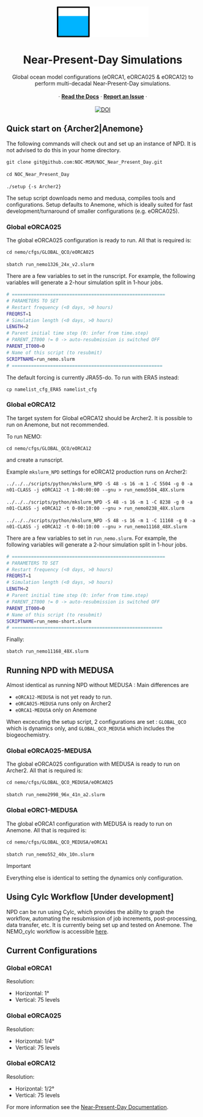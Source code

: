 <br />
<p align="center">
    <img src="./docs/docs/assets/icons/noc_logo.png" alt="Logo" width="240" height="80">
  </a>


  <h1 align="center">Near-Present-Day Simulations</h1>

  <p align="center">
    Global ocean model configurations (eORCA1, eORCA025 & eORCA12) to perform multi-decadal Near-Present-Day simulations.
    </a>
    <br />
    <br />
    ·
    <a href="https://noc-msm.github.io/NOC_Near_Present_Day/"><strong>Read the Docs</strong></a>
    ·
    <a href="https://github.com/NOC-MSM/NOC_Near_Present_Day/issues"><strong>Report an Issue</strong></a>
    ·
    <br />
    <br />
    <a href="https://doi.org/10.5281/zenodo.15310353"><img src="https://zenodo.org/badge/458888476.svg" alt="DOI"></a>
  </p>
</p>


## Quick start on {Archer2|Anemone}

The following commands will check out and set up an instance of NPD. It is not advised to do this in your home directory.

```shell
git clone git@github.com:NOC-MSM/NOC_Near_Present_Day.git

cd NOC_Near_Present_Day

./setup {-s Archer2}
```
The setup script downloads nemo and medusa, compiles tools and configurations. Setup defaults to Anemone, which is ideally suited for fast development/turnaround of smaller configurations (e.g. eORCA025). 

### Global eORCA025

The global eORCA025 configuration is ready to run. All that is required is:

```shell
cd nemo/cfgs/GLOBAL_QCO/eORCA025

sbatch run_nemo1326_24x_v2.slurm
```

There are a few variables to set in the runscript. For example, the following variables will generate a 2-hour simulation split in 1-hour jobs.
```bash
# ========================================================
# PARAMETERS TO SET
# Restart frequency (<0 days, >0 hours)
FREQRST=1
# Simulation length (<0 days, >0 hours)
LENGTH=2
# Parent initial time step (0: infer from time.step)
# PARENT_IT000 != 0 -> auto-resubmission is switched OFF
PARENT_IT000=0
# Name of this script (to resubmit)
SCRIPTNAME=run_nemo.slurm
# =======================================================
```

The default forcing is currently JRA55-do. To run with ERA5 instead:

```
cp namelist_cfg_ERA5 namelist_cfg
```

### Global eORCA12

The target system for Global eORCA12 should be Archer2. It is possible to run on Anemone, but not recommended.

To run NEMO:
```shell
cd nemo/cfgs/GLOBAL_QCO/eORCA12
```
and create a runscript.

Example `mkslurm_NPD` settings for eORCA12 production runs on Archer2:
```shell
../../../scripts/python/mkslurm_NPD -S 48 -s 16 -m 1 -C 5504 -g 0 -a n01-CLASS -j eORCA12 -t 1-00:00:00 --gnu > run_nemo5504_48X.slurm

../../../scripts/python/mkslurm_NPD -S 48 -s 16 -m 1 -C 8238 -g 0 -a n01-CLASS -j eORCA12 -t 0-00:10:00 --gnu > run_nemo8238_48X.slurm

../../../scripts/python/mkslurm_NPD -S 48 -s 16 -m 1 -C 11168 -g 0 -a n01-CLASS -j eORCA12 -t 0-00:10:00 --gnu > run_nemo11168_48X.slurm
```

There are a few variables to set in `run_nemo.slurm`. For example, the following variables will generate a 2-hour simulation split in 1-hour jobs.
```bash
# ========================================================
# PARAMETERS TO SET
# Restart frequency (<0 days, >0 hours)
FREQRST=1
# Simulation length (<0 days, >0 hours)
LENGTH=2
# Parent initial time step (0: infer from time.step)
# PARENT_IT000 != 0 -> auto-resubmission is switched OFF
PARENT_IT000=0
# Name of this script (to resubmit)
SCRIPTNAME=run_nemo-short.slurm
# =======================================================
```
Finally:
```shell
sbatch run_nemo11168_48X.slurm
```

## Running NPD with MEDUSA 

Almost identical as running NPD without MEDUSA :
Main  differences are
- `eORCA12-MEDUSA` is not yet ready to run.
- `eORCA025-MEDUSA` runs only on Archer2
- `eORCA1-MEDUSA` only on Anemone

When excecuting the setup script, 2 configurations are set : `GLOBAL_QCO` which is dynamics only, and `GLOBAL_QCO_MEDUSA` which includes the biogeochemistry.

### Global eORCA025-MEDUSA

The global eORCA025 configuration with MEDUSA is ready to run on Archer2. All that is required is:

```shell
cd nemo/cfgs/GLOBAL_QCO_MEDUSA/eORCA025

sbatch run_nemo2998_96x_41n_a2.slurm
```

### Global eORC1-MEDUSA 

The global eORCA1 configuration with MEDUSA is ready to run on Anemone. All that is required is:

```shell
cd nemo/cfgs/GLOBAL_QCO_MEDUSA/eORCA1

sbatch run_nemo552_40x_10n.slurm
```

> [!IMPORTANT]
> Everything else is identical to setting the dynamics only configuration.                                  

## Using Cylc Workflow [Under development]

NPD can be run using Cylc, which provides the ability to graph the workflow, automating the resubmission of job increments, post-processing, data transfer, etc. It is currently being set up and tested on Anemone. The NEMO_cylc workflow is accessible [here](https://github.com/NOC-OI/NEMO_cylc).

## Current Configurations
### Global eORCA1
Resolution:
- Horizontal: 1°
- Vertical: 75 levels

### Global eORCA025
Resolution:
- Horizontal: 1/4°
- Vertical: 75 levels

### Global eORCA12
Resolution:
- Horizontal: 1/2°
- Vertical: 75 levels

For more information see the [Near-Present-Day Documentation](https://noc-msm.github.io/NOC_Near_Present_Day/).
